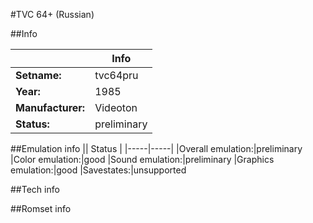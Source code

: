 #TVC 64+ (Russian)

##Info

||Info|
|-----|-----|
|**Setname:**|tvc64pru
|**Year:**|1985
|**Manufacturer:**|Videoton
|**Status:**|preliminary

##Emulation info
|| Status |
|-----|-----|
|Overall emulation:|preliminary
|Color emulation:|good
|Sound emulation:|preliminary
|Graphics emulation:|good
|Savestates:|unsupported

##Tech info

##Romset info

<!--- START OF EDITED COMMENT DO NOT TOUCH TEXT ABOVE-->
